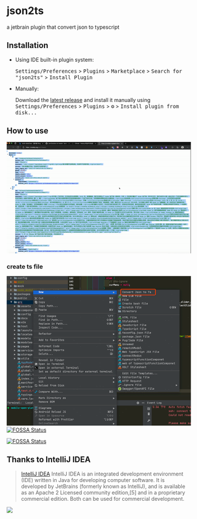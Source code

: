 # json2ts
<!-- Plugin description -->
a jetbrain plugin that convert json to typescript
<!-- Plugin description end -->



## Installation

- Using IDE built-in plugin system:

  <kbd>Settings/Preferences</kbd> > <kbd>Plugins</kbd> > <kbd>Marketplace</kbd> > <kbd>Search for "json2ts"</kbd> >
  <kbd>Install Plugin</kbd>

- Manually:

  Download the [latest release](https://github.com/boneVidy/json2ts/releases/latest) and install it manually using
  <kbd>Settings/Preferences</kbd> > <kbd>Plugins</kbd> > <kbd>⚙️</kbd> > <kbd>Install plugin from disk...</kbd>
  
## How to use
<!-- ![image](https://github.com/boneVidy/json2ts/blob/master/docs/screen.gif) -->
![image](https://github.com/boneVidy/json2ts/blob/main/docs/demo.gif)
### create ts file
![image](https://github.com/boneVidy/json2ts/blob/main/docs/tsfile.png)
[![FOSSA Status](https://app.fossa.com/api/projects/git%2Bgithub.com%2FboneVidy%2Fjson2ts.svg?type=shield)](https://app.fossa.com/projects/git%2Bgithub.com%2FboneVidy%2Fjson2ts?ref=badge_shield)

[![FOSSA Status](https://app.fossa.com/api/projects/git%2Bgithub.com%2FboneVidy%2Fjson2ts.svg?type=large)](https://app.fossa.com/projects/git%2Bgithub.com%2FboneVidy%2Fjson2ts?ref=badge_large)

## Thanks to IntelliJ IDEA

> [IntelliJ IDEA](https://en.wikipedia.org/wiki/IntelliJ_IDEA) IntelliJ IDEA is an integrated development environment (IDE) written in Java for developing computer software. It is developed by JetBrains (formerly known as IntelliJ), and is available as an Apache 2 Licensed community edition,[5] and in a proprietary commercial edition. Both can be used for commercial development.

[<img src="https://www.jetbrains.com/idea/img/idea-edu.svg" width="200"/>](https://www.jetbrains.com)
